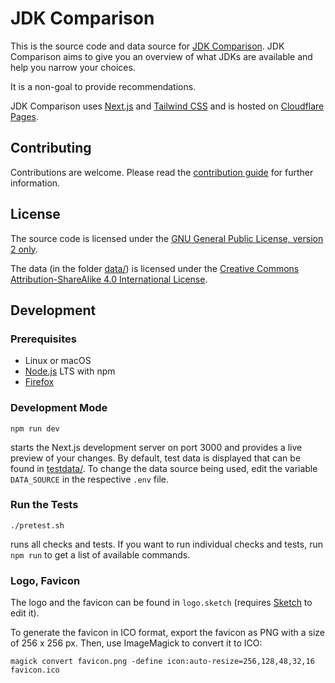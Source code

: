 # JDK Comparison

This is the source code and data source for [JDK Comparison](https://jdkcomparison.com/). JDK Comparison aims to give you an overview of what JDKs are available and help you narrow your choices.

It is a non-goal to provide recommendations.

JDK Comparison uses [Next.js](https://nextjs.org/) and [Tailwind CSS](https://tailwindcss.com/) and is hosted on [Cloudflare Pages](https://pages.cloudflare.com/).

## Contributing

Contributions are welcome. Please read the [contribution guide](CONTRIBUTING.md) for further information.

## License

The source code is licensed under the [GNU General Public License, version 2 only](https://spdx.org/licenses/GPL-2.0-only.html).

The data (in the folder [data/](data)) is licensed under the [Creative Commons Attribution-ShareAlike 4.0 International License](http://creativecommons.org/licenses/by-sa/4.0/).

## Development

### Prerequisites

- Linux or macOS
- [Node.js](https://nodejs.org/) LTS with npm
- [Firefox](https://www.mozilla.org/firefox/)

### Development Mode

```shell
npm run dev
```

starts the Next.js development server on port 3000 and provides a live preview of your changes. By default, test data is displayed that can be found in [testdata/](testdata). To change the data source being used, edit the variable `DATA_SOURCE` in the respective `.env` file.

### Run the Tests

```shell
./pretest.sh
```

runs all checks and tests. If you want to run individual checks and tests, run `npm run` to get a list of available commands.

### Logo, Favicon

The logo and the favicon can be found in `logo.sketch` (requires [Sketch](https://www.sketch.com/) to edit it).

To generate the favicon in ICO format, export the favicon as PNG with a size of 256 x 256 px.
Then, use ImageMagick to convert it to ICO:

```shell
magick convert favicon.png -define icon:auto-resize=256,128,48,32,16 favicon.ico
```
